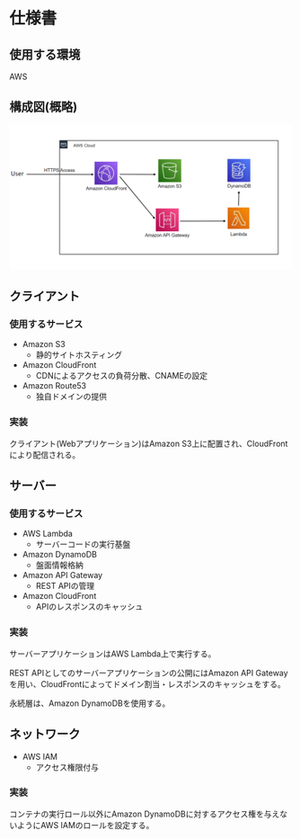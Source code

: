 # 仕様書
## 使用する環境
AWS

## 構成図(概略)

![ネットワーク概略](./network.png)

## クライアント
### 使用するサービス
- Amazon S3
  - 静的サイトホスティング
- Amazon CloudFront
  - CDNによるアクセスの負荷分散、CNAMEの設定
- Amazon Route53
  - 独自ドメインの提供

### 実装
クライアント(Webアプリケーション)はAmazon S3上に配置され、CloudFrontにより配信される。

## サーバー
### 使用するサービス
- AWS Lambda
  - サーバーコードの実行基盤
- Amazon DynamoDB
  - 盤面情報格納
- Amazon API Gateway
  - REST APIの管理
- Amazon CloudFront
  - APIのレスポンスのキャッシュ

### 実装
サーバーアプリケーションはAWS Lambda上で実行する。

REST APIとしてのサーバーアプリケーションの公開にはAmazon API Gatewayを用い、CloudFrontによってドメイン割当・レスポンスのキャッシュをする。

永続層は、Amazon DynamoDBを使用する。

## ネットワーク
- AWS IAM
  - アクセス権限付与

### 実装
コンテナの実行ロール以外にAmazon DynamoDBに対するアクセス権を与えないようにAWS IAMのロールを設定する。
